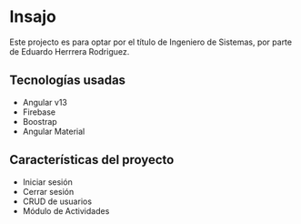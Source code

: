 # Insajo

Este projecto es para optar por el título de Ingeniero de Sistemas, 
por parte de Eduardo Herrrera Rodriguez.

## Tecnologías usadas

- Angular v13
- Firebase
- Boostrap
- Angular Material

## Características del proyecto

- Iniciar sesión
- Cerrar sesión
- CRUD de usuarios
- Módulo de Actividades